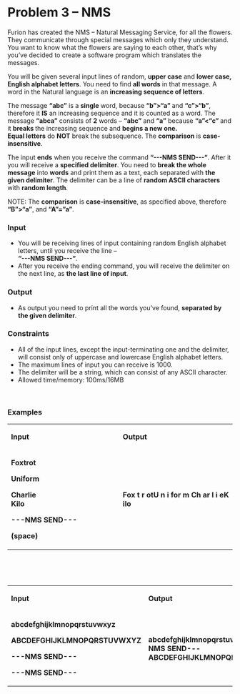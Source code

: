 <h1>Problem 3 &ndash; NMS</h1>
<p>Furion has created the NMS &ndash; Natural Messaging Service, for all the flowers. They communicate through special messages which only they understand. You want to know what the flowers are saying to each other, that&rsquo;s why you&rsquo;ve decided to create a software program which translates the messages.</p>
<p>You will be given several input lines of random, <strong>upper case</strong> and <strong>lower case, English alphabet letters</strong>. You need to find <strong>all words</strong> in that message. A word in the Natural language is an <strong>increasing sequence of letters</strong>.</p>
<p>Тhe message <strong>&ldquo;abc&rdquo;</strong> is a <strong>single</strong> word, because <strong>&ldquo;b&rdquo;&gt;&ldquo;a&rdquo; </strong>and <strong>&ldquo;c&rdquo;&gt;&ldquo;b&rdquo;</strong>, therefore it <strong>IS</strong> an increasing sequence and it is counted as a word. The message <strong>&ldquo;abca&rdquo;</strong> consists of <strong>2</strong> words &ndash; <strong>&ldquo;abc&rdquo;</strong> and <strong>&ldquo;a&rdquo;</strong> because <strong>&ldquo;a&rdquo;&lt;&ldquo;c&rdquo; </strong>and it <strong>breaks </strong>the increasing sequence and <strong>begins a new one.</strong><strong> <br /> Equal letters</strong> do <strong>NOT</strong> break the subsequence. The <strong>comparison</strong> is <strong>case-insensitive</strong>.</p>
<p>The input <strong>ends</strong> when you receive the command <strong>&ldquo;---NMS SEND---&ldquo;</strong>. After it you will receive a <strong>specified delimiter</strong>. You need to <strong>break the whole message</strong> into <strong>words</strong> and print them as a text, each separated with <strong>the given delimiter</strong>. The delimiter can be a line of <strong>random ASCII characters</strong> with <strong>random length</strong>.</p>
<p>NOTE: The <strong>comparison</strong> is <strong>case-insensitive</strong>, as specified above, therefore <strong>&ldquo;B&rdquo;&gt;&ldquo;a&rdquo;</strong>, and <strong>&ldquo;A&rdquo;=&rdquo;a&rdquo;</strong>.</p>
<h3>Input</h3>
<ul>
<li>You will be receiving lines of input containing random English alphabet letters, until you receive the line &ndash; <br /> <strong>&ldquo;---NMS SEND---&ldquo;</strong>.</li>
<li>After you receive the ending command, you will receive the delimiter on the next line, as <strong>the last line of input</strong>.</li>
</ul>
<h3>Output</h3>
<ul>
<li>As output you need to print all the words you&rsquo;ve found, <strong>separated by the given delimiter</strong>.</li>
</ul>
<h3>Constraints</h3>
<ul>
<li>All of the input lines, except the input-terminating one and the delimiter, will consist only of uppercase and lowercase English alphabet letters.</li>
<li>The maximum lines of input you can receive is 1000.</li>
<li>The delimiter will be a string, which can consist of any ASCII character.</li>
<li>Allowed time/memory: 100ms/16MB</li>
</ul>
<p>&nbsp;</p>
<h3>Examples</h3>
<table width="689">
<tbody>
<tr>
<td width="339">
<p><strong><strong>Input</strong></strong></p>
</td>
<td width="350">
<p><strong><strong>Output</strong></strong></p>
</td>
</tr>
<tr>
<td width="339">
<p><strong>Foxtrot</strong></p>
<p><strong>Uniform</strong></p>
<p><strong>Charlie<br /> Kilo</strong></p>
<p><strong>---NMS SEND---</strong></p>
<p><strong>(space)</strong></p>
</td>
<td width="350">
<p><strong>Fox t r otU n i for m Ch ar l i eK ilo</strong></p>
</td>
</tr>
</tbody>
</table>
<p>&nbsp;</p>
<p>&nbsp;</p>
<table width="689">
<tbody>
<tr>
<td width="339">
<p><strong><strong>Input</strong></strong></p>
</td>
<td width="350">
<p><strong><strong>Output</strong></strong></p>
</td>
</tr>
<tr>
<td width="339">
<p><strong>abcdefghijklmnopqrstuvwxyz</strong></p>
<p><strong>ABCDEFGHIJKLMNOPQRSTUVWXYZ</strong></p>
<p><strong>---NMS SEND---</strong></p>
<p><strong>---NMS SEND---</strong></p>
</td>
<td width="350">
<p><strong>abcdefghijklmnopqrstuvwxyz---NMS SEND---ABCDEFGHIJKLMNOPQRSTUVWXYZ</strong></p>
</td>
</tr>
</tbody>
</table>
<p>&nbsp;</p>
<p>&nbsp;</p>
